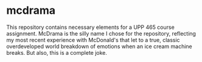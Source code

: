 # mcdrama
This repository contains necessary elements for a UPP 465 course assignment.
McDrama is the silly name I chose for the repository, reflecting my most recent experience with McDonald's that let to a true, classic overdeveloped world breakdown of emotions when an ice cream machine breaks.
But also, this is a complete joke.
